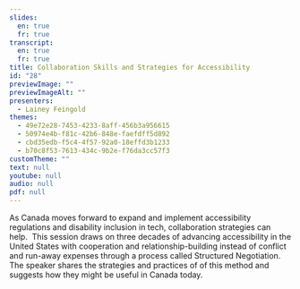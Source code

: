 ```yaml
---
slides:
  en: true
  fr: true
transcript:
  en: true
  fr: true
title: Collaboration Skills and Strategies for Accessibility
id: "28"
previewImage: ""
previewImageAlt: ""
presenters:
  - Lainey Feingold
themes:
  - 49e72e28-7453-4233-8aff-456b3a956615
  - 50974e4b-f81c-42b6-848e-faefdff5d892
  - cbd35edb-f5c4-4f57-92a0-18effd3b1233
  - b70c8f53-7613-434c-9b2e-f76da3cc57f3
customTheme: ""
text: null
youtube: null
audio: null
pdf: null
---
```

As Canada moves forward to expand and implement accessibility regulations and disability inclusion in tech, collaboration strategies can help.  This session draws on three decades of advancing accessibility in the United States with cooperation and relationship-building instead of conflict and run-away expenses through a process called Structured Negotiation. The speaker shares the strategies and practices of of this method and suggests how they might be useful in Canada today.
